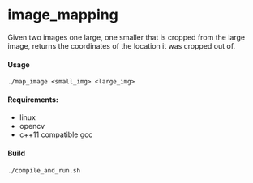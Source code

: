 # image_mapping

Given two images one large, one smaller that is cropped from the large image, 
returns the coordinates of the location it was cropped out of.

#### Usage
```./map_image <small_img> <large_img>```

#### Requirements:
- linux
- opencv
- c++11 compatible gcc

#### Build
```./compile_and_run.sh```
